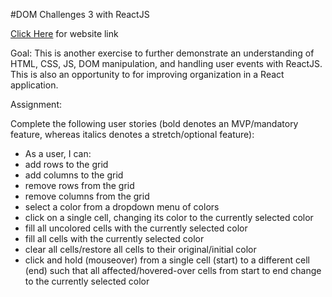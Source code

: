 #DOM Challenges 3 with ReactJS

<a href="https://hyeranpark99.github.io/Group7_Assignment8/">Click Here</a> for website link 

Goal:
This is another exercise to further demonstrate an understanding of HTML, CSS, JS, DOM manipulation, and handling user events with ReactJS. This is also an opportunity to for improving organization in a React application.

Assignment:

Complete the following user stories (bold denotes an MVP/mandatory feature, whereas italics denotes a stretch/optional feature):
<ul>
    <li>As a user, I can:</li>
    <li>add rows to the grid</li>
    <li>add columns to the grid</li>
    <li>remove rows from the grid</li>
    <li>remove columns from the grid</li>
    <li>select a color from a dropdown menu of colors</li>
    <li>click on a single cell, changing its color to the currently selected color</li>
    <li>fill all uncolored cells with the currently selected color</li>
    <li>fill all cells with the currently selected color</li>
    <li>clear all cells/restore all cells to their original/initial color</li>
<li>click and hold (mouseover) from a single cell (start) to a different cell (end) such that all affected/hovered-over cells from start to end change to the currently selected color</li>
    </ul>

